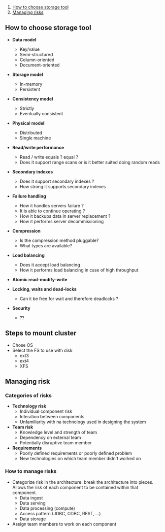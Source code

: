 
1. [How to choose storage tool](#storage)
2. [Managing risks](#risks)

## How to choose storage tool

- **Data model**
    - Key/value
    - Semi-structured
    - Column-oriented
    - Document-oriented
- **Storage model**
    - In-memory 
    - Persistent
- **Consistency model**
    - Strictly
    - Eventually consistent
- **Physical model**    
    - Distributed
    - Single machine
- **Read/write performance**
    - Read / write equals ?  equal ?
    - Does it support range scans or is it better suited doing random reads
- **Secondary indexes**
    - Does it support secondary indexes ?
    - How strong it supports secondary indexes

- **Failure handling**
    - How it handles servers failure ?
    - It is able to continue operating ?
    - How it backups data in server replacement ? 
    - How it performs server decommissioning
    
- **Compression**
    - Is the compression method pluggable? 
    - What types are available?

- **Load balancing**
    - Does it accept load balancing 
    - How it performs load balancing in case of high throughput
- **Atomic read-modify-write**

- **Locking, waits and dead-locks**
  - Can it be free for wait and therefore deadlocks ?
- **Security**
    - ??  
  
## Steps to mount cluster
- Chose OS
- Select the FS to use with disk
	- ext3
	- ext4
	- XFS

## Managing risk

### Categories of risks

- **Technology risk**
    - Individual component risk 
    - Interation between components 
    - Unfamiliarity with na technology used in designing the system
- **Team risk** 
    - Knowledge level and strength of team
    - Dependency on external team
    - Potentially disruptive team member  
- **Requirements**
   - Poorly defined requirements or poorly defined problem
   - New technologies on which team member didn't worked on

### How to manage risks  

- Categorize risk in the architecture: break the architecture into pieces. Allows the risk of each component to be contained within that component.
   - Data ingest
   - Data serving 
   - Data processing (compute)
   - Access pattern (JDBC, ODBC, REST, ...)
   - Data storage 
- Assign team members to work on each component
